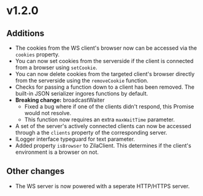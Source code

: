 # v1.2.0

## Additions

- The cookies from the WS client's browser now can be accessed via the `cookies` property.
- You can now set cookies from the serverside if the client is connected from a browser using `setCookie`.
- You can now delete cookies from the targeted client's browser directly from the serverside using the `removeCookie` function.
- Checks for passing a function down to a client has been removed. The built-in JSON serializer ingores functions by default.
- **Breaking change:** broadcastWaiter
  - Fixed a bug where if one of the clients didn't respond, this Promise would not resolve.
  - This function now requires an extra `maxWaitTime` parameter.
- A set of the server's actively connected clients can now be accessed through a the `clients` property of the corresponding server.
- ILogger interface typeguard for text parameter.
- Added property `isBrowser` to ZilaClient. This determines if the client's environment is a browser on not.

## Other changes

- The WS server is now powered with a seperate HTTP/HTTPS server.
